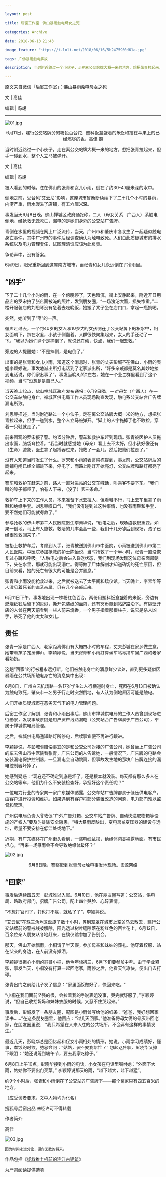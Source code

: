 ```yaml
---

layout: post

title: 后窗工作室｜佛山暴雨触电母女之死

categories: Archive

date: 2018-06-13 21:43

image_feature: "https://i.loli.net/2018/06/16/5b2475980d61a.jpg"

tags: 广佛暴雨触电事故

description: 当时附近路过一个小伙子，走在离公交站牌大概一米的地方，想把张青拉起来，但手一碰到水，整个人立马被弹开。

---
```


原文来自微信「后窗工作室」：~~[佛山暴雨触电母女之死]()~~

文 \| 高佳

编辑 \| 冯翊

---

![01.jpg](https://i.loli.net/2018/06/16/5b2475980d61a.jpg)

<center>6月11日，建行公交站牌旁的粉色百合花，塑料饭盒盛着的米饭和插在苹果上的已经燃尽的香。高佳 摄</center>

当时附近路过一个小伙子，走在离公交站牌大概一米的地方，想把张青拉起来，但手一碰到水，整个人立马被弹开。

文 \| 高佳

编辑 \| 冯翊

被人看到的时候，住在佛山的张青和女儿小雨，倒在了约30-40厘米深的水中。

倒地之前，受台风“艾云尼”影响，这座城市曾断断续续下了二十几个小时的暴雨，内涝严重，雨水漫进了店铺，有五六厘米深。

事发当天6月8日晚，佛山禅城区政府通报称，二人（母女关系，广西人）系触电倒地，经抢救无效死亡，漏电的是她们身旁的公交站广告牌。

青倒在水里的视频在网上广泛流传，当天，广州市和肇庆市各发生了一起疑似触电身亡事件，其中广州市的事件后经调查确认为触电致死。人们由此质疑城市的排水系统以及电力管理责任，试图理清谁应该为此负责。

争论声中，没有答案。

6月9日，阳光重新回到这座南方城市，而张青和女儿永远倒在了冷雨里。

## “凶手”

下了二十几个小时的雨，在一个傍晚停了，天色暗沉，街上安静起来，附近开日用品店的罗宋拍了张店面被淹的照片，发到朋友圈，“一场滂沱大雨，损失惨重。”二楼开服装店的刘思琴没有急着去吃晚饭，她搬了凳子坐在店门口，拿起一瓶奶喝。

突然，她听到了“啊”的一声。

循声赶过去，一个约40岁的女人和10岁大的女孩倒在了公交站牌下的积水中，妇女面朝下，趴在水里，小孩子侧翻着。人群很快聚集起来，女人的手还动了一下。“我以为她们两个是摔倒了，就说还在动，快点，我们一起去救。”

旁边的人提醒她：“不是摔倒，是电倒了。”

出事的是张青和女儿小雨，知道这个消息时，张青的丈夫彭城不在佛山，小雨的表姐李颖婷说，事发地派出所打电话到了老家派出所，“好多亲戚都是莫名其妙地接到电话说，你们家出事了”。事发当晚8点钟左右，她在一个业主群里看到了这个视频，当时“没想到是自己人。”

当天晚上12点，佛山禅城区政府发布通报：6月8日晚，一对母女（广西人）在一公交车站触电身亡。禅城区供电局工作人员现场勘查发现，触电系公交站台广告牌漏电所致。

刘思琴描述，当时附近路过一个小伙子，走在离公交站牌大概一米的地方，想把张青拉起来，但手一碰到水，整个人立马被弹开。“脚上的人字拖掉了也不敢捡，穿着一只鞋就走了。”

前来围观的罗宋报了警。约15分钟后，警车和救护车赶到现场。张青被医护人员拖出水面，脑袋耷拉着。“我当时就感觉她（母亲）看上去不太好，但小孩好像还有（生命）迹象，医生拿了起搏器过来，抢救了一会儿，然后把她们拉走了。”

没有人知道当时发生了什么。罗宋和小雨的表哥梁栋提到，事发前，公交站牌后的商铺电闸已经全部跳下来，停电了，而路上刚好开始亮灯，公交站牌和路灯都亮了起来。

警车和救护车赶来之前，路人一直对进站的公交车喊话，叫乘客不要下车。“我们叫的嗓子都哑了，怕有人下来，（没了）第三条命。”

救护车上下来的工作人员，本来准备下水去拉人，但看鞋不行，马上去车里拿了雨鞋和绝缘手套。刘思琴叹口气，“我们没有碰到过这种事情，也没有雨鞋和手套，要不然她们可能就得救了。”

参与抢救的佛山市第二人民医院医生李素华说，“触电之后，现场施救很重要。如果一倒地，马上有人施救，救活的几率会高一些，我们十几分钟后到现场，孩子已经很难救回来了。”

被抬上救护车后，考虑到人手，张青被送到佛山市中医院，小雨被送到佛山市第二人民医院。中医院参加抢救的护士陈怡说，当时抢救了一个半小时，张青一直没恢复过心跳和呼吸。“人触电之后会进入昏迷状态，我们到现场发现这位母亲面部朝下，头在水里，那就可能出现溺亡。得等做了尸体解剖才知道确切的死亡原因，但目前来看，她的死亡有很大的可能是合并窒息。”

张青和小雨没能抢救过来，之后就被送去了太平间和殡仪馆。当天晚上，李素华等人没见着死者的直系亲属，只有几个亲戚赶来。

6月11日下午，事发地出现一株粉红色百合，两份用塑料饭盒盛着的米饭，旁边有燃烧纸钱后留下的灰烬，撕开包装纸的面包，还有冥币飘到站牌路沿下。有隔壁开店的人曾在两天前看到一些人前来烧香，一个男子指着那根柱子，说它是杀人凶手，杀死了他的太太和女儿。

## 责任

张青一家是广西人，老家距离佛山有大概四小时的车程，丈夫彭城在家乡做生意，她带着孩子定居佛山，李颖婷说，当天张青和小雨打算坐车站再搭车回广西的老家看奶奶。

这趟“回家”的行被程永远打断，他们被触电身亡的消息鲜少谈论，直到更多疑似因暴雨在公共场所触电身亡的消息集中出现：

6月8日，广州白云机场路一名17岁学生过人行横道时身亡，死因在6月13日被确认为触电致死，肇庆市一名男子行走时突然倒地，有人认为倒地原因可能是触电。

人们开始质疑城市在恶劣天气下的电力管理问题。

后窗工作室了解到，张青和小雨出事后，佛山市禅城供电局的工作人员曾到现场进行勘察，发现事故原因是用户资产线路漏电（公交站台广告牌属于广告公司），不属于禅城供电局管理。

之后，禅城供电局通知路灯所停电，后续事宜便不再进行跟进。

李颖婷说，与彭城谈赔偿事宜的是和公交公司对接的广告公司，她曾坐上广告公司的车去佛山市中医院看张青，广告公司的人告诉她，一般情况下，广告牌的电路会安装漏电保护控制器，一旦漏电会自动跳闸，但事故发生地的那块广告牌连接的漏电控制器坏掉了。

她感到疑惑：“现在还不确定到底是坏了，还是根本就没装。每天都有那么多人在公交站等车，他们为什么不安装检查好，承担好这个责任呢？”

一位电力行业的专家向一家广东媒体透露，公交车站广告牌都属于低压供电客户，由客户进行投资和维护。如果遇到有客户将部分装置改造的问题，电力部门难以监督和管理。

广州供电局负责人曾敦促“户外广告灯箱、公交车站广告牌、自动快递取物箱等设施的产权人”要及时排除安全隐患，“特大暴雨反映出，变电房或变压器的建设与选址，尽量不要安排在低洼处或地下。”

近期，有广东媒体在广州街头看到，一些电线乱搭，绝缘体包裹裸露地面。有市民担心，“再来一场暴雨会不会导致绝缘体破坏？”

![02.jpg](https://i.loli.net/2018/06/16/5b2475976bc1e.jpg)

<center>6月8日晚，警察赶到张青母女触电事发地现场。图源网络</center>

## “回家”

事发后连续四五天，彭城难以入眠。6月10日，他在朋友圈写道：公交站，供电局、路政府部门，招牌广告公司，配上四个哭脸、心碎表情。

“不想打官司了，打也打不赢，就私了了”，李颖婷说。

“艾云尼”在珠三角地区盘旋了数十小时，等到笼罩在城市上空的乌云散去，建行公交站牌前的警戒线被解除，阳光透过树叶缝隙落在粉红色的百合花上，6月12日，百余位亲人朋友从各地赶来，在殡仪馆参加了告别会。

那天，佛山开始飘雨，小桐请了半天假，参加母亲和妹妹的葬礼。他穿着校服，站在父亲的身边，在人前没有掉泪。

李颖婷很担心小雨的哥哥小桐，他今年读初三，6月下旬要参加中考。由于学业紧张，事发当天，小桐没有打算一起回老家，雨停之后，他看天气凉快，便出门去打球。

张青出门之前给儿子发了信息："家里面饭做好了，快回来吃。"

“小桐在我们面前坚强的很，会拉着我的手说表姐没事，哭完就舒服了。”李颖婷说，“但自己收拾妈妈和妹妹衣服的时候，又忍不住哭起来。”

事发后，彭城发了一条朋友圈，配图是小雨曾写给他的纸条：“爸爸，我好想回家读书……”在这条朋友圈里，他回应：“过几天回家。”他准备将母女俩的骨灰带回老家，在朋友圈里说， “我只希望在人来人往的公共场所，不会再有这样的事情发生。”

最近几天，彭晓华总是回忆起和侄女小雨相处的情形，她说，小雨学习成绩好，懂事，煮饭的时候，她总会问：“姑姑，要不要我帮忙？” 想起这件事，彭晓华又掉下眼泪：“她还说等到端午节，要去我家吃粽子。”

6月8日上午10点，彭晓华接到小雨的电话，小女孩在电话里嘱咐她：“外面下大雨，姑姑你不要出门买菜。” 李颖婷说那天的雨，“越下越大，越下越猛”。

约9个小时后，张青和小雨倒在了公交站的广告牌下——那个离家只有四五百米的地方。

（应受访者要求，文中人物均为化名）

搜狐号后窗出品 未经许可不得转载

作者简介

高佳

![03.jpg](https://i.loli.net/2018/06/16/5b2475953579e.jpg)

<small>因为时间永远分岔，通向无数的将来。</small>

作品包括《[拯救推土机前的连江古建筑](http://www.sohu.com/a/229559628_658437)》

为严肃阅读提供选项
